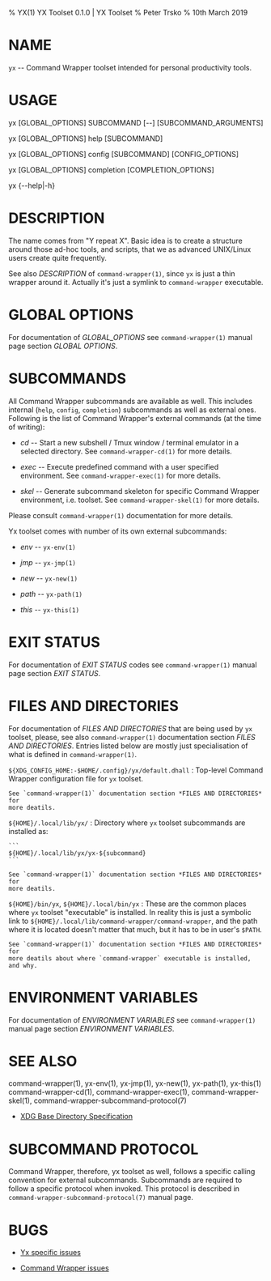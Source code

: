 % YX(1) YX Toolset 0.1.0 | YX Toolset
% Peter Trsko
% 10th March 2019

# NAME

`yx` -- Command Wrapper toolset intended for personal productivity tools.


# USAGE

yx \[GLOBAL\_OPTIONS] SUBCOMMAND \[\--] \[SUBCOMMAND\_ARGUMENTS]

yx \[GLOBAL\_OPTIONS] help \[SUBCOMMAND]

yx \[GLOBAL\_OPTIONS] config \[SUBCOMMAND] \[CONFIG\_OPTIONS]

yx \[GLOBAL\_OPTIONS] completion \[COMPLETION\_OPTIONS]

yx {\--help|-h}


# DESCRIPTION

The name comes from "Y repeat X".  Basic idea is to create a structure around
those ad-hoc tools, and scripts, that we as advanced UNIX/Linux users create
quite frequently.

See also *DESCRIPTION* of `command-wrapper(1)`, since `yx` is just a thin
wrapper around it.  Actually it's just a symlink to `command-wrapper`
executable.


# GLOBAL OPTIONS

For documentation of *GLOBAL_OPTIONS* see `command-wrapper(1)` manual page
section *GLOBAL OPTIONS*.


# SUBCOMMANDS

All Command Wrapper subcommands are available as well.  This includes internal
(`help`, `config`, `completion`) subcommands as well as external ones.
Following is the list of Command Wrapper's external commands (at the time of
writing):

* *cd* -- Start a new subshell / Tmux window / terminal emulator in a selected
  directory.  See `command-wrapper-cd(1)` for more details.

* *exec* -- Execute predefined command with a user specified environment.  See
  `command-wrapper-exec(1)` for more details.

* *skel* -- Generate subcommand skeleton for specific Command Wrapper
  environment, i.e. toolset.  See `command-wrapper-skel(1)` for more details.

Please consult `command-wrapper(1)` documentation for more details.

Yx toolset comes with number of its own external subcommands:

* *env* -- `yx-env(1)`

* *jmp* -- `yx-jmp(1)`

* *new* -- `yx-new(1)`

* *path* -- `yx-path(1)`

* *this* -- `yx-this(1)`


# EXIT STATUS

For documentation of *EXIT STATUS* codes see `command-wrapper(1)` manual page
section *EXIT STATUS*.


# FILES AND DIRECTORIES

For documentation of *FILES AND DIRECTORIES* that are being used by `yx`
toolset, please, see also `command-wrapper(1)` documentation section *FILES AND
DIRECTORIES*.  Entries listed below are mostly just specialisation of what is
defined in `command-wrapper(1)`.

`${XDG_CONFIG_HOME:-$HOME/.config}/yx/default.dhall`
:   Top-level Command Wrapper configuration file for `yx` toolset.

    See `command-wrapper(1)` documentation section *FILES AND DIRECTORIES* for
    more deatils.

`${HOME}/.local/lib/yx/`
:   Directory where `yx` toolset subcommands are installed as:

    ```
    ${HOME}/.local/lib/yx/yx-${subcommand}
    ```

    See `command-wrapper(1)` documentation section *FILES AND DIRECTORIES* for
    more deatils.

`${HOME}/bin/yx`, `${HOME}/.local/bin/yx`
:   These are the common places where `yx` toolset "executable" is installed.
    In reality this is just a symbolic link to
    `${HOME}/.local/lib/command-wrapper/command-wrapper`, and the path where it
    is located doesn't matter that much, but it has to be in user's `$PATH`.

    See `command-wrapper(1)` documentation section *FILES AND DIRECTORIES* for
    more deatils about where `command-wrapper` executable is installed, and why.


# ENVIRONMENT VARIABLES

For documentation of *ENVIRONMENT VARIABLES* see `command-wrapper(1)` manual
page section *ENVIRONMENT VARIABLES*.


# SEE ALSO

command-wrapper(1), yx-env(1), yx-jmp(1), yx-new(1), yx-path(1), yx-this(1)
command-wrapper-cd(1), command-wrapper-exec(1), command-wrapper-skel(1),
command-wrapper-subcommand-protocol(7)

* [XDG Base Directory Specification
  ](https://specifications.freedesktop.org/basedir-spec/basedir-spec-latest.html)


# SUBCOMMAND PROTOCOL

Command Wrapper, therefore, yx toolset as well, follows a specific calling
convention for external subcommands.  Subcommands are required to follow a
specific protocol when invoked.  This protocol is described in
`command-wrapper-subcommand-protocol(7)` manual page.


# BUGS

* [Yx specific issues](https://github.com/trskop/dot.config/issues)

* [Command Wrapper issues](https://github.com/trskop/command-wrapper/issues)
